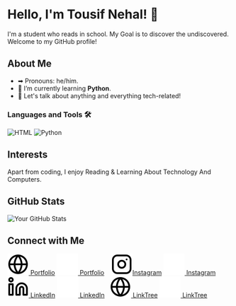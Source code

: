 # Hello, I'm Tousif Nehal! 👋

I'm a student who reads in school. My Goal is to discover the undiscovered. Welcome to my GitHub profile!

## About Me

- ➡ Pronouns: he/him.
- 🌱 I’m currently learning **Python**.
- 💬 Let's talk about anything and everything tech-related!


### Languages and Tools 🛠️
![HTML](https://img.shields.io/badge/-HTML-black?style=flat-square&logo=html5)
![Python](https://img.shields.io/badge/-Python-black?style=flat-square&logo=python)



## Interests

Apart from coding, I enjoy Reading & Learning About Technology And Computers.

## GitHub Stats


![Your GitHub Stats](https://github-readme-stats.vercel.app/api?username=tousifnehal&show_icons=true&theme=radical)

## Connect with Me
[![website](./svg/globe-light.svg) Portfolio](https://tousifnehal.vercel.app#gh-light-mode-only)
[![website](./svg/globe-dark.svg) Portfolio](https://tousifnehal.vercel.app#gh-dark-mode-only)
&nbsp;&nbsp;
[![website](./svg/instagram-light.svg)Instagram](https://www.instagram.com/tousif.nehal/#gh-light-mode-only)
[![website](./svg/instagram-dark.svg) Instagram](https://www.instagram.com/tousif.nehal/#gh-dark-mode-only)
&nbsp;&nbsp;
[![website](./svg/linkedin-light.svg) LinkedIn](https://www.linkedin.com/in/tousif-nehal-831510257/#gh-light-mode-only)
[![website](./svg/linkedin-dark.svg) LinkedIn](https://www.linkedin.com/in/tousif-nehal-831510257/#gh-dark-mode-only)&nbsp;&nbsp;
[![website](./svg/globe-light.svg) LinkTree](https://linktr.ee/tousifnehal#gh-light-mode-only)
[![website](./svg/globe-dark.svg) LinkTree](https://linktr.ee/tousifnehal#gh-dark-mode-only)
&nbsp;&nbsp;

